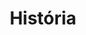 ---
layout: posts_by_category
categories: História
title: História 
permalink: /category/historia
---